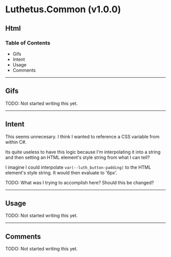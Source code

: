 # Luthetus.Common (v1.0.0)

## Html

### Table of Contents
- Gifs
- Intent
- Usage
- Comments

---

## Gifs
TODO: Not started writing this yet.

---

## Intent
This seems unnecesary. I think I wanted to reference a CSS variable from within C#.

Its quite useless to have this logic because I'm interpolating it into a string and then setting an HTML element's style string from what I can tell?

I imagine I could interpolate `var(--luth_button-padding)` to the HTML element's style string. It would then evaluate to '6px'.

TODO: What was I trying to accomplish here? Should this be changed?

---

## Usage
TODO: Not started writing this yet.

---

## Comments
TODO: Not started writing this yet.